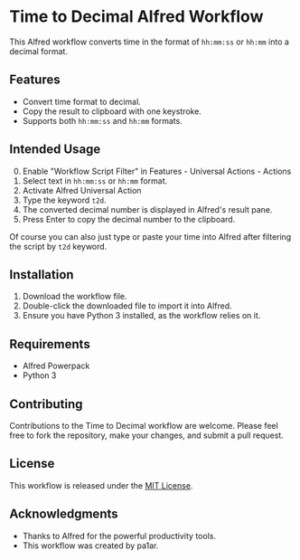 # Time to Decimal Alfred Workflow

This Alfred workflow converts time in the format of `hh:mm:ss` or `hh:mm` into a decimal format.

## Features

- Convert time format to decimal.
- Copy the result to clipboard with one keystroke.
- Supports both `hh:mm:ss` and `hh:mm` formats.

## Intended Usage

0. Enable "Workflow Script Filter" in Features - Universal Actions - Actions
1. Select text in `hh:mm:ss` or `hh:mm` format.
2. Activate Alfred Universal Action
3. Type the keyword `t2d`.
4. The converted decimal number is displayed in Alfred's result pane.
5. Press Enter to copy the decimal number to the clipboard.

Of course you can also just type or paste your time into Alfred after filtering the script by `t2d` keyword.

## Installation

1. Download the workflow file.
2. Double-click the downloaded file to import it into Alfred.
3. Ensure you have Python 3 installed, as the workflow relies on it.

## Requirements

- Alfred Powerpack
- Python 3

## Contributing

Contributions to the Time to Decimal workflow are welcome. Please feel free to fork the repository, make your changes, and submit a pull request.

## License

This workflow is released under the [MIT License](LICENSE).

## Acknowledgments

- Thanks to Alfred for the powerful productivity tools.
- This workflow was created by pa1ar.
